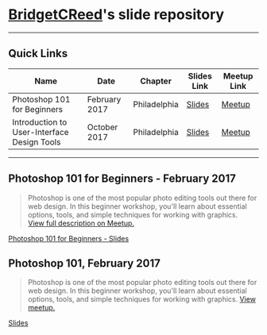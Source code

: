 # [BridgetCReed](https://github.com/BridgetCReed)'s slide repository

---

## Quick Links

Name | Date | Chapter | Slides Link | Meetup Link
--- | --- | --- | --- | ---
Photoshop 101 for Beginners | February  2017 | Philadelphia | [Slides](https://www.meetup.com/Girl-Develop-It-Philadelphia/events/237414062) | [Meetup](https://www.meetup.com/Girl-Develop-It-Philadelphia/events/237414062)
Introduction to User-Interface Design Tools | October 2017 | Philadelphia | [Slides](https://www.meetup.com/Girl-Develop-It-Philadelphia/events/242366541) | [Meetup](https://www.meetup.com/Girl-Develop-It-Philadelphia/events/242366541)

---

## Photoshop 101 for Beginners - February 2017

> Photoshop is one of the most popular photo editing tools out there for web design. In this beginner workshop, you'll learn about essential options, tools, and simple techniques for working with graphics.  
[View full description on Meetup.](https://www.meetup.com/Girl-Develop-It-Philadelphia/events/237414062)

[Photoshop 101 for Beginners - Slides](https://bridgetcreed.github.io/gdiphilly-photoshop101-feb2017)

## Photoshop 101, February 2017

> Photoshop is one of the most popular photo editing tools out there for web design. In this beginner workshop, you'll learn about essential options, tools, and simple techniques for working with graphics. [View meetup.](https://www.meetup.com/Girl-Develop-It-Philadelphia/events/237414062)

[Slides](https://bridgetcreed.github.io/gdiphilly-photoshop101-feb2017)
